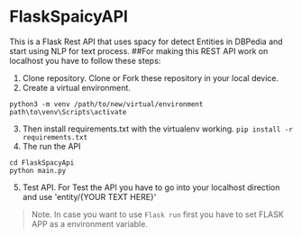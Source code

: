 # FlaskSpaicyAPI
This is a Flask Rest API that uses spacy for detect Entities in DBPedia and start using NLP for text process.
##For making this REST API work on localhost you have to follow these steps:
1. Clone repository.
Clone or Fork these repository in your local device.
2. Create a virtual environment.
```
python3 -m venv /path/to/new/virtual/environment
path\to\venv\Scripts\activate
```
3. Then install requirements.txt with the virtualenv working.
`pip install -r requirements.txt`
4. The run the API  
```
cd FlaskSpacyApi
python main.py
```
5. Test API.
For Test the API you have to go into your localhost direction and use 'entity/{YOUR TEXT HERE}' 
>Note. In case you want to use `Flask run` first you have to set FLASK APP as a environment variable. 
